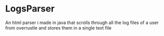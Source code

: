 # LogsParser
An html parser i made in java that scrolls through all the log files of a user from overrustle and stores them in a single text file
